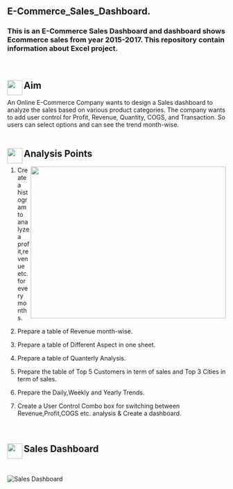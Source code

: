 ## E-Commerce_Sales_Dashboard.
### This is an E-Commerce Sales Dashboard and dashboard shows Ecommerce sales from year 2015-2017. This repository contain information about Excel project.
<br>
<h2>
<p><img align="left" height=35 width=35 src="https://i.pinimg.com/originals/01/d6/1f/01d61f2df15d6f63251c1ec4ebb0824f.gif"/></p> Aim
</h2>
An Online E-Commerce Company wants to design a Sales dashboard to analyze the sales based on various product categories. The company wants to add user control for Profit, Revenue, Quantity, COGS, and Transaction. So users can select options and can see the trend month-wise.
<br>
<br>
<h2>
<p><img align="left" height=35 width=35 src="https://assets.materialup.com/uploads/805362d3-e9d6-4aa7-b314-ed9dde22558b/preview.gif"/></p> Analysis Points
</h2>
<p><img align="right" height=350 width=450 src="https://c.tenor.com/lvLaG5hPCncAAAAd/data-analysis.gif"/></p>

1. Create a histogram to analyze a profit,revenue etc. for every months.

2. Prepare a table of Revenue month-wise.

3. Prepare a table of Different Aspect in one sheet.

4. Prepare a table of Quanterly Analysis.

5. Prepare the table of Top 5 Customers in term of sales and Top 3 Cities in term of sales.

6. Prepare the Daily,Weekly and Yearly Trends.

5. Create a User Control Combo box for switching between Revenue,Profit,COGS etc. analysis & Create a dashboard.
<br>
<h2>
<p><img align="left" height=35 width=35 src="https://i.pinimg.com/originals/a2/70/d2/a270d270d5ca184422cf980475b99e24.gif"/></p> Sales Dashboard
</h2>
<br>

![Sales Dashboard](https://user-images.githubusercontent.com/97454705/185778053-644eafd1-8408-430a-8018-71621a1f1923.png)

